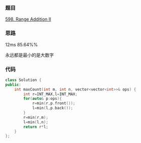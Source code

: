 ### 题目
[598. Range Addition II](https://leetcode-cn.com/problems/range-addition-ii/submissions/)
### 思路
12ms 85.64%%

永远都是最小的是大数字
### 代码
```c++
class Solution {
public:
    int maxCount(int m, int n, vector<vector<int>>& ops) {
        int r=INT_MAX,l=INT_MAX;
        for(auto& p:ops){
            r=min(r,p.front());
            l=min(l,p.back());
        }
        r=min(r,m);
        l=min(l,n);
        return r*l;
    }
};
```
